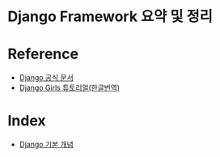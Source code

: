 # Django Framework 요약 및 정리


# Reference
- [Django 공식 문서](https://docs.djangoproject.com/en/1.10/)
- [Django Girls 튜토리얼(한글번역)](https://tutorial.djangogirls.org/ko/)


# Index
- [Django 기본 개념](./django-basic.md)
